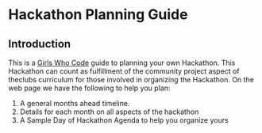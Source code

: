 # Hackathon Planning Guide 

## Introduction 

This is a [Girls Who Code](www.girlswhocode.com) guide to planning your own Hackathon. This Hackathon can count as fulfillment of the community project aspect of theclubs curriculum for those involved in organizing the Hackathon. On the web page we have the following to help you plan:

 
1. A general months ahead timeline. 
2. Details for each month on all aspects of the hackathon
3. A Sample Day of Hackathon Agenda to help you organize yours 



